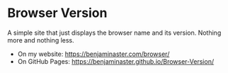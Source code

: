 
# Browser Version

A simple site that just displays the browser name and its version. Nothing more and nothing less.

- On my website: https://benjaminaster.com/browser/
- On GitHub Pages: https://benjaminaster.github.io/Browser-Version/

